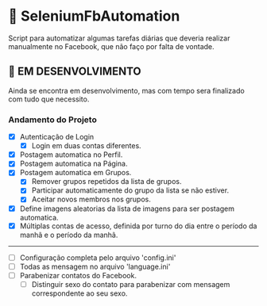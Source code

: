 # :snake: SeleniumFbAutomation

Script para automatizar algumas tarefas diárias que deveria realizar manualmente no Facebook, que não faço por falta de vontade.

## :construction: EM DESENVOLVIMENTO

Ainda se encontra em desenvolvimento, mas com tempo sera finalizado com tudo que necessito.

### Andamento do Projeto 

- [x] Autenticação de Login
  - [x] Login em duas contas diferentes.
- [x] Postagem automatica no Perfil.
- [x] Postagem automatica na Página.
- [x] Postagem automatica em Grupos.
  - [x] Remover grupos repetidos da lista de grupos.
  - [x] Participar automaticamente do grupo da lista se não estiver.
  - [x] Aceitar novos membros nos grupos.
- [x] Define imagens aleatorias da lista de imagens para ser postagem automatica.
- [x] Múltiplas contas de acesso, definida por turno do dia entre o período da manhã e o período da manhã.
-----------
- [ ] Configuração completa pelo arquivo 'config.ini'
- [ ] Todas as mensagem no arquivo 'language.ini'
- [ ] Parabenizar contatos do Facebook.
  - [ ] Distinguir sexo do contato para parabenizar com mensagem correspondente ao seu sexo.
